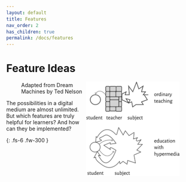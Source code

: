 ```yaml
---
layout: default
title: Features
nav_order: 2
has_children: true
permalink: /docs/features
---
```


# Feature Ideas

<figure>
  <img align="right" width="250"  src="/assets/images/hyperlearning3.svg">
  <figcaption>Adapted from Dream Machines by Ted Nelson</figcaption>
</figure>




The possibilities in a digital medium are almost unlimited. But which features are truly helpful for learners? And how can they be implemented? 

{: .fs-6 .fw-300 }
